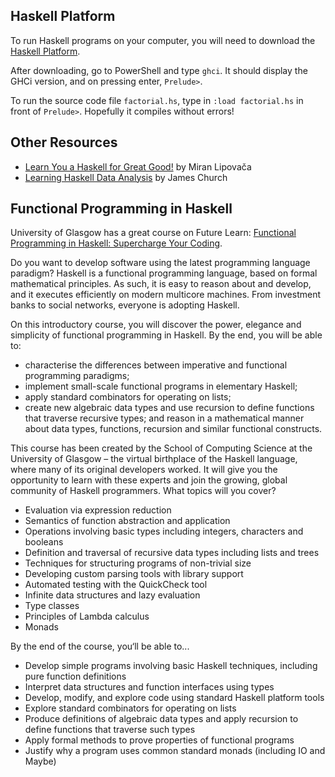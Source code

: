 ## Haskell Platform ##
To run Haskell programs on your computer, you will need to download the [Haskell Platform](https://www.haskell.org/platform/).

After downloading, go to PowerShell and type `ghci`. It should display the GHCi version, and on pressing enter, `Prelude>`.

To run the source code file `factorial.hs`, type in `:load factorial.hs` in front of `Prelude>`. Hopefully it compiles without errors!

## Other Resources ##

- [Learn You a Haskell for Great Good!](http://learnyouahaskell.com/) by Miran Lipovača
- [Learning Haskell Data Analysis](https://www.packtpub.com/product/learning-haskell-data-analysis/9781784394707) by James Church

## Functional Programming in Haskell ##

University of Glasgow has a great course on Future Learn: [Functional Programming in Haskell: Supercharge Your Coding](https://www.futurelearn.com/courses/functional-programming-haskell).

Do you want to develop software using the latest programming language paradigm? Haskell is a functional programming language, based on formal mathematical principles. As such, it is easy to reason about and develop, and it executes efficiently on modern multicore machines. From investment banks to social networks, everyone is adopting Haskell.

On this introductory course, you will discover the power, elegance and simplicity of functional programming in Haskell. By the end, you will be able to:
- characterise the differences between imperative and functional programming paradigms;
- implement small-scale functional programs in elementary Haskell;
- apply standard combinators for operating on lists;
- create new algebraic data types and use recursion to define functions that traverse recursive types; and reason in a mathematical manner about data types, functions, recursion and similar functional constructs.

This course has been created by the School of Computing Science at the University of Glasgow – the virtual birthplace of the Haskell language, where many of its original developers worked. It will give you the opportunity to learn with these experts and join the growing, global community of Haskell programmers. What topics will you cover?

- Evaluation via expression reduction
- Semantics of function abstraction and application
- Operations involving basic types including integers, characters and booleans
- Definition and traversal of recursive data types including lists and trees
- Techniques for structuring programs of non-trivial size
- Developing custom parsing tools with library support
- Automated testing with the QuickCheck tool
- Infinite data structures and lazy evaluation
- Type classes
- Principles of Lambda calculus
- Monads

By the end of the course, you‘ll be able to...

- Develop simple programs involving basic Haskell techniques, including pure function definitions
- Interpret data structures and function interfaces using types
- Develop, modify, and explore code using standard Haskell platform tools
- Explore standard combinators for operating on lists
- Produce definitions of algebraic data types and apply recursion to define functions that traverse such types
- Apply formal methods to prove properties of functional programs
- Justify why a program uses common standard monads (including IO and Maybe)
